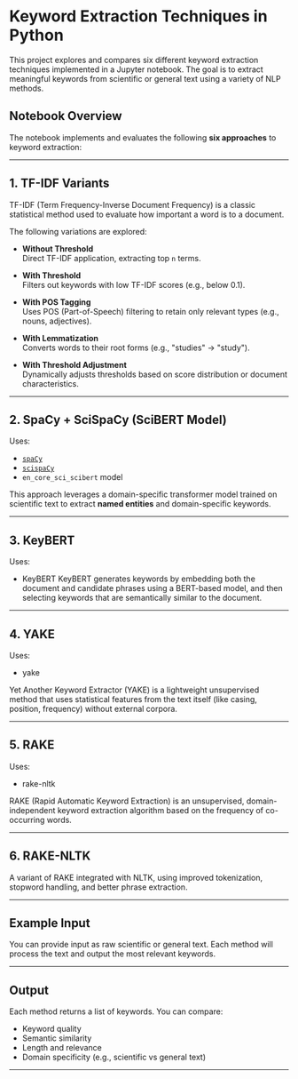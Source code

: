 # Keyword Extraction Techniques in Python

This project explores and compares six different keyword extraction techniques implemented in a Jupyter notebook. The goal is to extract meaningful keywords from scientific or general text using a variety of NLP methods.

##  Notebook Overview

The notebook implements and evaluates the following **six approaches** to keyword extraction:

---

##  1. TF-IDF Variants

TF-IDF (Term Frequency-Inverse Document Frequency) is a classic statistical method used to evaluate how important a word is to a document.

The following variations are explored:

- **Without Threshold**  
  Direct TF-IDF application, extracting top `n` terms.

- **With Threshold**  
  Filters out keywords with low TF-IDF scores (e.g., below 0.1).

- **With POS Tagging**  
  Uses POS (Part-of-Speech) filtering to retain only relevant types (e.g., nouns, adjectives).

- **With Lemmatization**  
  Converts words to their root forms (e.g., "studies" → "study").

- **With Threshold Adjustment**  
  Dynamically adjusts thresholds based on score distribution or document characteristics.

---

##  2. SpaCy + SciSpaCy (SciBERT Model)

Uses:
- [`spaCy`](https://spacy.io/)
- [`scispaCy`](https://allenai.github.io/scispacy/)
- `en_core_sci_scibert` model

This approach leverages a domain-specific transformer model trained on scientific text to extract **named entities** and domain-specific keywords.

---

##  3. KeyBERT

Uses:
- KeyBERT
KeyBERT generates keywords by embedding both the document and candidate phrases using a BERT-based model, and then selecting keywords that are semantically similar to the document.

---

## 4. YAKE

Uses:
- yake

Yet Another Keyword Extractor (YAKE) is a lightweight unsupervised method that uses statistical features from the text itself (like casing, position, frequency) without external corpora.

---

##  5. RAKE

Uses:
- rake-nltk

RAKE (Rapid Automatic Keyword Extraction) is an unsupervised, domain-independent keyword extraction algorithm based on the frequency of co-occurring words.

---

##  6. RAKE-NLTK

A variant of RAKE integrated with NLTK, using improved tokenization, stopword handling, and better phrase extraction.

---

##  Example Input

You can provide input as raw scientific or general text. Each method will process the text and output the most relevant keywords.

---

##  Output

Each method returns a list of keywords. You can compare:

* Keyword quality
* Semantic similarity
* Length and relevance
* Domain specificity (e.g., scientific vs general text)

---


